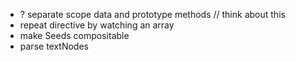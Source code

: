 - ? separate scope data and prototype methods // think about this
- repeat directive by watching an array
- make Seeds compositable
- parse textNodes
